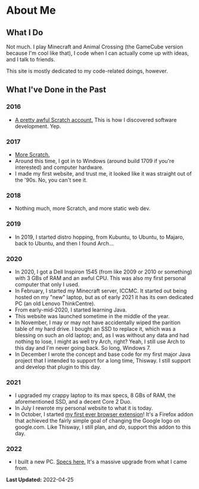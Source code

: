 # About Me
## What I Do
Not much. I play Minecraft and Animal Crossing (the GameCube version because I'm cool like that), I code when I can actually come up with ideas, and I talk to friends.

This site is mostly dedicated to my code-related doings, however.

## What I've Done in the Past
### 2016
* [A pretty awful Scratch account.](https://scratch.mit.edu/users/Minecraft-Game/) This is how I discovered software development. Yep.

### 2017
* [More Scratch.](https://scratch.mit.edu/users/Toydotgam/)
* Around this time, I got in to Windows (around build 1709 if you're interested) and computer hardware.
* I made my first website, and trust me, it looked like it was straight out of the '90s. No, you can't see it.

### 2018
* Nothing much, more Scratch, and more static web dev.

### 2019
* In 2019, I started distro hopping, from Kubuntu, to Ubuntu, to Majaro, back to Ubuntu, and then I found Arch…

### 2020
* In 2020, I got a Dell Inspiron 1545 (from like 2009 or 2010 or something) with 3 GBs of RAM and an awful CPU. This was also my first personal computer that only I used.
* In February, I started my Minecraft server, ICCMC. It started out being hosted on my "new" laptop, but as of early 2021 it has its own dedicated PC (an old Lenovo ThinkCentre).
* From early-mid-2020, I started learning Java.
* This website was launched sometime in the middle of the year.
* In November, I may or may not have accidentally wiped the parition table of my hard drive. I bought an SSD to replace it, which was a blessing on such an old laptop; and, as I was without any data and had nothing to lose, I might as well try Arch, right? Yeah, I still use Arch to this day and I'm never going back. So long, Windows 7.
* In December I wrote the concept and base code for my first major Java project that I intended to support for a long time, Thisway. I still support and develop that plugin to this day.

### 2021
* I upgraded my crappy laptop to its max specs, 8 GBs of RAM, the aforementioned SSD, and a decent Core 2 Duo.
* In July I rewrote my personal website to what it is today.
* In October, I started [my first ever browser extension](https://github.com/toydotgame/old-google)! It's a Firefox addon that achieved the fairly simple goal of changing the Google logo on google.com. Like Thisway, I still plan, and _do_, support this addon to this day.

### 2022
* I built a new PC. [Specs here.]() It's a massive upgrade from what I came from.

**Last Updated:** 2022-04-25

